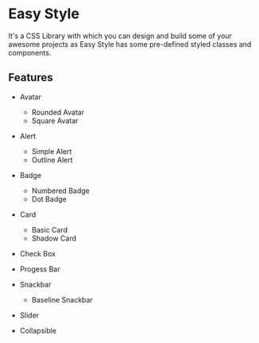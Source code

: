 # Easy Style
It's a CSS Library with which you can design and build some of your awesome projects as Easy Style
has some pre-defined styled classes and components.

## Features

- Avatar
    - Rounded Avatar
    - Square Avatar

- Alert
    - Simple Alert
    - Outline Alert

- Badge
    - Numbered Badge
    - Dot Badge

- Card
	- Basic Card
	- Shadow Card
	
- Check Box

- Progess Bar

- Snackbar
	- Baseline Snackbar

- Slider

- Collapsible